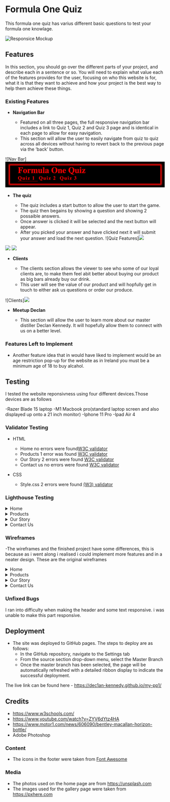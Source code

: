 # Formula One Quiz
This formula one quiz has varius different basic questions to test your formula one knowlage.
 

![Responsice Mockup](https://dec1an-kennedy.github.io/my-pp1/)

## Features 

In this section, you should go over the different parts of your project, and describe each in a sentence or so. You will need to explain what value each of the features provides for the user, focusing on who this website is for, what it is that they want to achieve and how your project is the best way to help them achieve these things.

### Existing Features

- __Navigation Bar__

  - Featured on all three pages, the full responsive navigation bar includes a link to Quiz 1, Quiz 2 and Quiz 3 page and is identical in each page to allow for easy navigation.
  - This section will allow the user to easily navigate from quiz to quiz across all devices without having to revert back to the previous page via the ‘back’ button. 

![Nav Bar]<img src="assets/images/nav-bar.png">

- __The quiz__

  - The quiz includes a start button to allow the user to start the game. 
  - The quiz then begains by showing a question and showing 2 possaible answers.
  - Once answer is clicked it will be selected and the next button will appear.
  - After you picked your answer and have clicked next it will submit your answer and load the next question.
![Quiz Features]<img src="asstes/images/start-button.png">
<img src="asstes/images/answers.png">
<img src="asstes/images/next-button.png">

- __Clients__

  - The clients section allows the viewer to see who some of our loyal clients are, to make them feel abit better about buying our product as big bars already buy our drink. 
  - This user will see the value of our product and will hopfully get in touch to either ask us questions or order our produce.

![Clients]<img src="assets/images/clients.png">

- __Meetup Declan__

  - This section will allow the user to learn more about our master distiller Declan Kennedy. It will hopefully allow them to connect with us on a better level.
   









### Features Left to Implement

- Another feature idea that in would have liked to implement would be an age restriction pop-up for the website as in Ireland you must be a minimum age of 18 to buy alcahol.

## Testing 

I tested the website reponsivness using four different devices.Those devices are as follows

-Razer Blade 15 laptop
-M1 Macbook pro(standard laptop screen and also displayed up onto a 21 inch monitor)
-Iphone 11 Pro
-Ipad Air 4


### Validator Testing 

- HTML
  - Home no errors were found[W3C validator]( https://validator.w3.org/nu/#textarea)
  - Products 1 error was found [W3C validator]( https://validator.w3.org/nu/#textarea)
  - Our Story 2 errors were found [W3C validator]( https://validator.w3.org/nu/#textarea)
  - Contact us no errors were found [W3C validator]( https://validator.w3.org/nu/#textarea)

- CSS
  - Style.css 2 errors were found [(W3) validator](https://validator.w3.org/nu/#textarea
)

### Lighthouse Testing

<details><summary>Home</summary>
<img src="assets/images/home-lighthouse.png">
</details>
<details><summary>Products</summary>
<img src="assets/images/product-lighthouse.png">
</details>
<details><summary>Our Story</summary>
<img src="assets/images/our-story-lighthouse.png">
</details>
<details><summary>Contact Us</summary>
<img src="assets/images/contact-us-lighthouse.png">
</details>



### Wireframes
-The wireframes and the finished project have some differences, this is because as i went along i realised i could implement more features and in a neater design. These are the original wireframes
<details><summary>Home</summary>
<img src="assets/images/home-wireframe.png">
</details>
<details><summary>Products</summary>
<img src="assets/images/product-wireframe.png">
</details>
<details><summary>Our Story</summary>
<img src="assets/images/our-story-wireframe.png">
</details>
<details><summary>Contact Us</summary>
<img src="assets/images/contact-wireframe.png">
</details>



### Unfixed Bugs

I ran into difficulty when making the header and some text responsive. i was unable to make this part responsive.

## Deployment

- The site was deployed to GitHub pages. The steps to deploy are as follows: 
  - In the GitHub repository, navigate to the Settings tab 
  - From the source section drop-down menu, select the Master Branch
  - Once the master branch has been selected, the page will be automatically refreshed with a detailed ribbon display to indicate the successful deployment. 

The live link can be found here - https://dec1an-kennedy.github.io/my-pp1/ 


## Credits 

- https://www.w3schools.com/
- https://www.youtube.com/watch?v=ZYV6dYtz4HA
- https://www.motor1.com/news/606090/bentley-macallan-horizon-bottle/
- Adobe Photoshop
### Content 
- The icons in the footer were taken from [Font Awesome](https://fontawesome.com/)

### Media

- The photos used on the home page are from https://unsplash.com
- The images used for the gallery page were taken from https://pxhere.com


